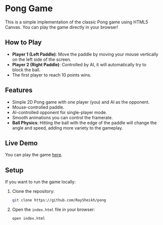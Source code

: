 # Pong Game

This is a simple implementation of the classic Pong game using HTML5 Canvas. You can play the game directly in your browser!

## How to Play

- **Player 1 (Left Paddle)**: Move the paddle by moving your mouse vertically on the left side of the screen.
- **Player 2 (Right Paddle)**: Controlled by AI, it will automatically try to block the ball.
- The first player to reach 10 points wins.

## Features

- Simple 2D Pong game with one player (you) and AI as the opponent.
- Mouse-controlled paddle.
- AI-controlled opponent for single-player mode.
- Smooth animations you can control the framerate.
- **Ball Physics**: Hitting the ball with the edge of the paddle will change the angle and speed, adding more variety to the gameplay.

## Live Demo

You can play the game [here](https://raysheikh.github.io/pong/).

## Setup

If you want to run the game locally:

1. Clone the repository:
    ```bash
    git clone https://github.com/RaySheikh/pong
    ```

2. Open the `index.html` file in your browser:
    ```bash
    open index.html
    ```

